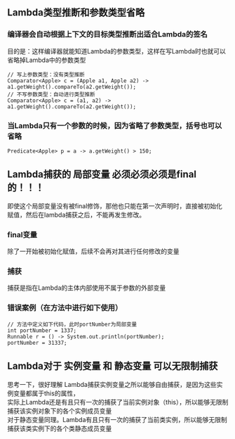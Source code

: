 ## Lambda类型推断和参数类型省略
### 编译器会自动根据上下文的目标类型推断出适合Lambda的签名  
目的是：这样编译器就能知道Lambda的参数类型，这样在写Lambda时也就可以省略掉Lambda中的参数类型
```text
// 写上参数类型：没有类型推断
Comparator<Apple> c = (Apple a1, Apple a2) -> a1.getWeight().compareTo(a2.getWeight());
// 不写参数类型：自动进行类型推断
Comparator<Apple> c = (a1, a2) -> a1.getWeight().compareTo(a2.getWeight());
```
### 当Lambda只有一个参数的时候，因为省略了参数类型，括号也可以省略
```text
Predicate<Apple> p = a -> a.getWeight() > 150;
```

## Lambda捕获的 局部变量 必须必须必须是final的！！！
即使这个局部变量没有被final修饰，那他也只能在第一次声明时，直接被初始化赋值，然后在lambda捕获之后，不能再发生修改。
### final变量
除了一开始被初始化赋值，后续不会再对其进行任何修改的变量
### 捕获
捕获是指在Lambda的主体内部使用不属于参数的外部变量
### 错误案例（在方法中进行如下使用）
```text
// 方法中定义如下代码，此时portNumber为局部变量
int portNumber = 1337;
Runnable r = () -> System.out.println(portNumber);
portNumber = 31337; 
```
## Lambda对于 实例变量 和 静态变量 可以无限制捕获
思考一下，很好理解
Lambda捕获实例变量之所以能够自由捕获，是因为这些实例变量都属于this的属性，  
实际上Lambda还是有且只有一次的捕获了当前实例对象（this），所以能够无限制捕获该实例对象下的各个实例成员变量     
对于静态变量同理。Lambda有且只有一次的捕获了当前类实例，所以能够无限制捕获该类实例下的各个类静态成员变量  
